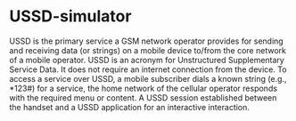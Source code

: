 # USSD-simulator
USSD is the primary service a GSM network operator provides for sending and receiving data (or strings) on a mobile device to/from the core network of a mobile operator.
USSD is an acronym for Unstructured Supplementary Service Data.
It does not require an internet connection from the device.
To access a service over USSD, a mobile subscriber dials a known string (e.g., *123#) for a service, the home network of the cellular operator responds with the required menu or content. A USSD session established between the handset and a USSD application for an interactive interaction.
